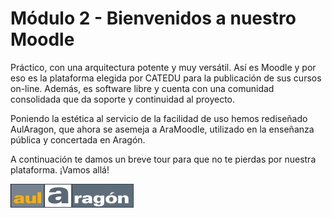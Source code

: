 # Módulo 2 - Bienvenidos a nuestro Moodle

Práctico, con una arquitectura potente y muy versátil. Así es Moodle y por eso es la plataforma elegida por CATEDU para la publicación de sus cursos on-line. Además, es software libre y cuenta con una comunidad consolidada que da soporte y continuidad al proyecto. 

Poniendo la estética al servicio de la facilidad de uso hemos rediseñado AulAragon, que ahora se asemeja a AraMoodle, utilizado en la enseñanza pública y concertada en Aragón.

A continuación te damos un breve tour para que no te pierdas por nuestra plataforma. ¡Vamos allá!

![logo Aularagón](img/Aularagon.jpg)
